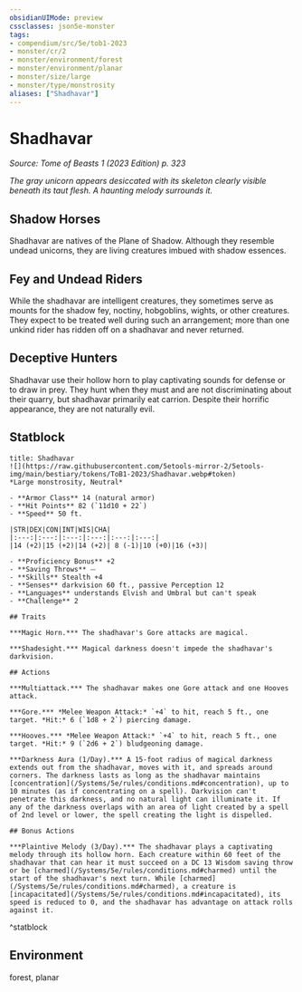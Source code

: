 ```yaml
---
obsidianUIMode: preview
cssclasses: json5e-monster
tags:
- compendium/src/5e/tob1-2023
- monster/cr/2
- monster/environment/forest
- monster/environment/planar
- monster/size/large
- monster/type/monstrosity
aliases: ["Shadhavar"]
---
```

# Shadhavar
*Source: Tome of Beasts 1 (2023 Edition) p. 323*  

*The gray unicorn appears desiccated with its skeleton clearly visible beneath its taut flesh. A haunting melody surrounds it.*

## Shadow Horses

Shadhavar are natives of the Plane of Shadow. Although they resemble undead unicorns, they are living creatures imbued with shadow essences.

## Fey and Undead Riders

While the shadhavar are intelligent creatures, they sometimes serve as mounts for the shadow fey, noctiny, hobgoblins, wights, or other creatures. They expect to be treated well during such an arrangement; more than one unkind rider has ridden off on a shadhavar and never returned.

## Deceptive Hunters

Shadhavar use their hollow horn to play captivating sounds for defense or to draw in prey. They hunt when they must and are not discriminating about their quarry, but shadhavar primarily eat carrion. Despite their horrific appearance, they are not naturally evil.

## Statblock

```ad-statblock
title: Shadhavar
![](https://raw.githubusercontent.com/5etools-mirror-2/5etools-img/main/bestiary/tokens/ToB1-2023/Shadhavar.webp#token)
*Large monstrosity, Neutral*

- **Armor Class** 14 (natural armor)
- **Hit Points** 82 (`11d10 + 22`)
- **Speed** 50 ft.

|STR|DEX|CON|INT|WIS|CHA|
|:---:|:---:|:---:|:---:|:---:|:---:|
|14 (+2)|15 (+2)|14 (+2)| 8 (-1)|10 (+0)|16 (+3)|

- **Proficiency Bonus** +2
- **Saving Throws** ⏤
- **Skills** Stealth +4
- **Senses** darkvision 60 ft., passive Perception 12
- **Languages** understands Elvish and Umbral but can't speak
- **Challenge** 2

## Traits

***Magic Horn.*** The shadhavar's Gore attacks are magical.

***Shadesight.*** Magical darkness doesn't impede the shadhavar's darkvision.

## Actions

***Multiattack.*** The shadhavar makes one Gore attack and one Hooves attack.

***Gore.*** *Melee Weapon Attack:* `+4` to hit, reach 5 ft., one target. *Hit:* 6 (`1d8 + 2`) piercing damage.

***Hooves.*** *Melee Weapon Attack:* `+4` to hit, reach 5 ft., one target. *Hit:* 9 (`2d6 + 2`) bludgeoning damage.

***Darkness Aura (1/Day).*** A 15-foot radius of magical darkness extends out from the shadhavar, moves with it, and spreads around corners. The darkness lasts as long as the shadhavar maintains [concentration](/Systems/5e/rules/conditions.md#concentration), up to 10 minutes (as if concentrating on a spell). Darkvision can't penetrate this darkness, and no natural light can illuminate it. If any of the darkness overlaps with an area of light created by a spell of 2nd level or lower, the spell creating the light is dispelled.

## Bonus Actions

***Plaintive Melody (3/Day).*** The shadhavar plays a captivating melody through its hollow horn. Each creature within 60 feet of the shadhavar that can hear it must succeed on a DC 13 Wisdom saving throw or be [charmed](/Systems/5e/rules/conditions.md#charmed) until the start of the shadhavar's next turn. While [charmed](/Systems/5e/rules/conditions.md#charmed), a creature is [incapacitated](/Systems/5e/rules/conditions.md#incapacitated), its speed is reduced to 0, and the shadhavar has advantage on attack rolls against it.
```
^statblock

## Environment

forest, planar
